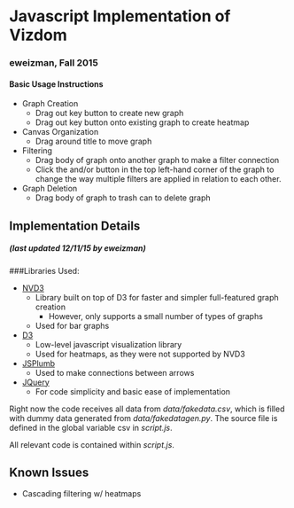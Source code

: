 # Javascript Implementation of Vizdom
### eweizman, Fall 2015

#### Basic Usage Instructions
* Graph Creation
	* Drag out key button to create new graph
	* Drag out key button onto existing graph to create heatmap
* Canvas Organization
	* Drag around title to move graph
* Filtering
	* Drag body of graph onto another graph to make a filter connection
	* Click the and/or button in the top left-hand corner of the graph to change the way multiple filters are applied in relation to each other.
* Graph Deletion
	* Drag body of graph to trash can to delete graph

## Implementation Details 
##### *(last updated 12/11/15 by eweizman)*

###Libraries Used:
* [NVD3](http://nvd3.org/)
	* Library built on top of D3 for faster and simpler full-featured graph creation
		* However, only supports a small number of types of graphs
	* Used for bar graphs
* [D3](http://d3js.org/)
	* Low-level javascript visualization library
	* Used for heatmaps, as they were not supported by NVD3
* [JSPlumb](https://jsplumbtoolkit.com/)
	* Used to make connections between arrows
* [JQuery](https://jquery.com/)
	* For code simplicity and basic ease of implementation

Right now the code receives all data from *data/fakedata.csv*, which is filled with dummy data generated from *data/fakedatagen.py*. The source file is defined in the global variable csv in *script.js*.

All relevant code is contained within *script.js*.

## Known Issues
* Cascading filtering w/ heatmaps